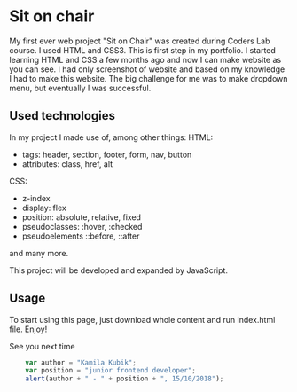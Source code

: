 # Sit on chair
My first ever web project "Sit on Chair" was created during Coders Lab course. I used HTML and CSS3. This is first step in my portfolio.
I started learning HTML and CSS a few months ago and now I can make website as you can see.
I had only screenshot of website and based on my knowledge I had to make this website.
The big challenge for me was to make dropdown menu, but eventually I was successful.

## Used technologies
In my project I made use of, among other things:
HTML:
+ tags: header, section, footer, form, nav, button
+ attributes: class, href, alt

CSS:
+ z-index
+ display: flex
+ position: absolute, relative, fixed
+ pseudoclasses: :hover, :checked
+ pseudoelements ::before, ::after

and many more.

This project will be developed and expanded by JavaScript.

## Usage
To start using this page, just download whole content and run index.html file. Enjoy! 

See you next time

```javascript
	var author = "Kamila Kubik";
	var position = "junior frontend developer";
	alert(author + " - " + position + ", 15/10/2018");
```
